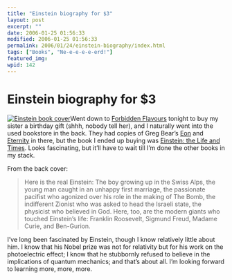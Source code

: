 ```yaml
---
title: "Einstein biography for $3"
layout: post
excerpt: ""
date: 2006-01-25 01:56:33
modified: 2006-01-25 01:56:33
permalink: 2006/01/24/einstein-biography/index.html
tags: ["Books", "Ne-e-e-e-e-erd!"]
featured_img: 
wpid: 142
---
```


# Einstein biography for $3

[![Einstein book cover](http://ec1.images-amazon.com/images/P/038001159X.01._LZZZ_.jpg)](http://amazon.com/exec/obidos/tg/detail/-/038001159X)Went down to [Forbidden Flavours](http://www.forbiddenflavours.com/the_stores.htm) tonight to buy my sister a birthday gift (shhh, nobody tell her), and I naturally went into the used bookstore in the back. They had copies of Greg Bear’s [Eon](http://www.amazon.com/exec/obidos/tg/detail/-/0812520475) and [Eternity](http://www.amazon.com/exec/obidos/tg/detail/-/0446601888/qid=1138153831) in there, but the book I ended up buying was [Einstein: the Life and Times](http://amazon.com/exec/obidos/tg/detail/-/038001159X). Looks fascinating, but it’ll have to wait till I’m done the other books in my stack.

From the back cover:

> Here is the real Einstein: The boy growing up in the Swiss Alps, the young man caught in an unhappy first marriage, the passionate pacifist who agonized over his role in the making of The Bomb, the indifferent Zionist who was asked to head the Israeli state, the physicist who believed in God. Here, too, are the modern giants who touched Einstein’s life: Franklin Roosevelt, Sigmund Freud, Madame Curie, and Ben-Gurion.

I’ve long been fascinated by Einstein, though I know relatively little about him. I know that his Nobel prize was not for relativity but for his work on the photoelectric effect; I know that he stubbornly refused to believe in the implications of quantum mechanics; and that’s about all. I’m looking forward to learning more, more, more.